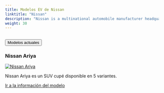 ```yaml
---
title: Modelos EV de Nissan
linktitle: "Nissan"
description: "Nissan is a multinational automobile manufacturer headquartered in Yokohama, Japan. It was founded in 1933 as the 'Nissan Motor Company Ltd.' and has since become one of the largest automakers in the world. Nissan offers a wide range of vehicles, from small city cars to luxury sedans and SUVs. "
weight: 30
---
```

<!-- markdownlint-disable MD033 -->
<!-- markdownlint-disable MD010 -->


<div class="accordion" id="accordionPanelsStayOpenExample">
    <div class="accordion-item">
        <h2 class="accordion-header">
            <button class="accordion-button" type="button" data-bs-toggle="collapse" data-bs-target="#panelsStayOpen-collapseOne" aria-expanded="true" aria-controls="panelsStayOpen-collapseOne">
                        Modelos actuales
            </button>
        </h2>
        <div id="panelsStayOpen-collapseOne" class="accordion-collapse collapse show">
            <div class="accordion-body">
    <div class="container p-3 mb-4 bg-body-tertiary rounded border">
        <h3>Nissan Ariya</h3>
        <div class="row">
            <div class="col col-12 col-md-6">
                <a href="ariya">
                    <img src="https://media.evkx.net/multimedia/models/nissan/ariya/ariya_63kwh/main_1_st.jpg" class="img-fluid" alt="Nissan Ariya" >
                </a>
            </div>
            <div class="col col-12 col-md-6"><p>
Nissan Ariya es un SUV cupé disponible en 5 variantes.
</p>
	<a href="ariya/" class="btn btn-outline-primary" role="button">Ir a la información del modelo</a>
		</div>
	</div>
</div>
        </div>
    </div>
</div></div>
